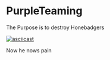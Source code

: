 # PurpleTeaming
The Purpose is to destroy Honebadgers

[![asciicast](https://asciinema.org/a/90e0o34ayb4pxxq3e78shf8oq.png)](https://asciinema.org/a/90e0o34ayb4pxxq3e78shf8oq)

Now he nows pain
